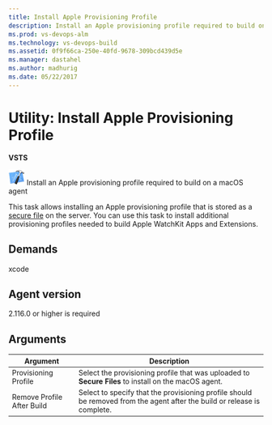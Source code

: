 ```yaml
---
title: Install Apple Provisioning Profile
description: Install an Apple provisioning profile required to build on a macOS agent
ms.prod: vs-devops-alm
ms.technology: vs-devops-build
ms.assetid: 0f9f66ca-250e-40fd-9678-309bcd439d5e
ms.manager: dastahel
ms.author: madhurig
ms.date: 05/22/2017
---
```


# Utility: Install Apple Provisioning Profile

**VSTS**

![](../build/_img/xcode-build.png) Install an Apple provisioning profile required to build on a macOS agent

This task allows installing an Apple provisioning profile that is stored as a [secure file](../../concepts/library/secure-files.md) on the server. You can use this task to install additional provisioning profiles needed to build Apple WatchKit Apps and Extensions. 

## Demands

xcode

## Agent version

2.116.0 or higher is required

## Arguments

| Argument | Description |
| -------- | ----------- |
| Provisioning Profile | Select the provisioning profile that was uploaded to **Secure Files** to install on the macOS agent. |
| Remove Profile After Build | Select to specify that the provisioning profile should be removed from the agent after the build or release is complete. |
